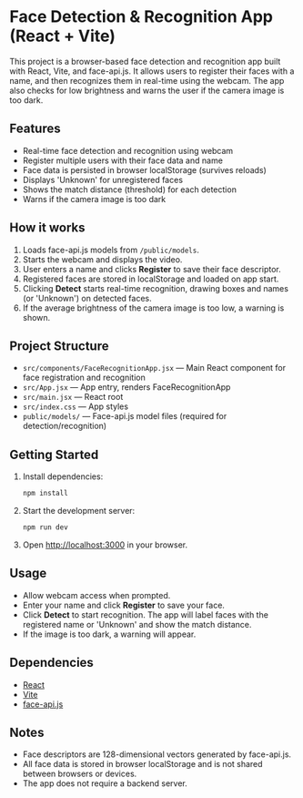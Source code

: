 
# Face Detection & Recognition App (React + Vite)

This project is a browser-based face detection and recognition app built with React, Vite, and face-api.js. It allows users to register their faces with a name, and then recognizes them in real-time using the webcam. The app also checks for low brightness and warns the user if the camera image is too dark.

## Features

- Real-time face detection and recognition using webcam
- Register multiple users with their face data and name
- Face data is persisted in browser localStorage (survives reloads)
- Displays 'Unknown' for unregistered faces
- Shows the match distance (threshold) for each detection
- Warns if the camera image is too dark

## How it works

1. Loads face-api.js models from `/public/models`.
2. Starts the webcam and displays the video.
3. User enters a name and clicks **Register** to save their face descriptor.
4. Registered faces are stored in localStorage and loaded on app start.
5. Clicking **Detect** starts real-time recognition, drawing boxes and names (or 'Unknown') on detected faces.
6. If the average brightness of the camera image is too low, a warning is shown.

## Project Structure

- `src/components/FaceRecognitionApp.jsx` — Main React component for face registration and recognition
- `src/App.jsx` — App entry, renders FaceRecognitionApp
- `src/main.jsx` — React root
- `src/index.css` — App styles
- `public/models/` — Face-api.js model files (required for detection/recognition)

## Getting Started

1. Install dependencies:
   ```bash
   npm install
   ```
2. Start the development server:
   ```bash
   npm run dev
   ```
3. Open [http://localhost:3000](http://localhost:3000) in your browser.

## Usage

- Allow webcam access when prompted.
- Enter your name and click **Register** to save your face.
- Click **Detect** to start recognition. The app will label faces with the registered name or 'Unknown' and show the match distance.
- If the image is too dark, a warning will appear.

## Dependencies

- [React](https://react.dev/)
- [Vite](https://vitejs.dev/)
- [face-api.js](https://github.com/justadudewhohacks/face-api.js)

## Notes

- Face descriptors are 128-dimensional vectors generated by face-api.js.
- All face data is stored in browser localStorage and is not shared between browsers or devices.
- The app does not require a backend server.
